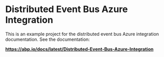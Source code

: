 # Distributed Event Bus Azure Integration

This is an example project for the distributed event bus Azure integration documentation. See the documentation:

**https://abp.io/docs/latest/Distributed-Event-Bus-Azure-Integration**